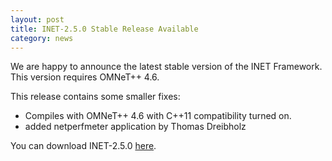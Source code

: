 ```yaml
---
layout: post
title: INET-2.5.0 Stable Release Available
category: news
---
```


We are happy to announce the latest stable version of the INET Framework.
This version requires OMNeT++ 4.6.

This release contains some smaller fixes:

*   Compiles with OMNeT++ 4.6 with C++11 compatibility turned on.
*   added netperfmeter application by Thomas Dreibholz

You can download INET-2.5.0 [here](Download.html).
